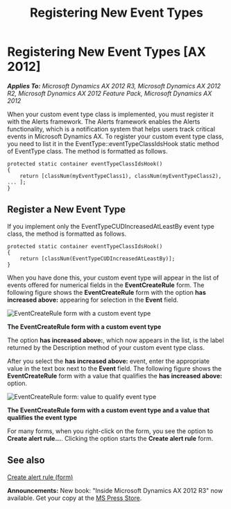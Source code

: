 ﻿---
title: Registering New Event Types
TOCTitle: Registering New Event Types
ms:assetid: e341fc4f-7c65-4fdc-b4b3-4eaf28ad112c
ms:mtpsurl: https://msdn.microsoft.com/en-us/library/Aa879879(v=AX.60)
ms:contentKeyID: 35253130
ms.date: 05/18/2015
mtps_version: v=AX.60
---

# Registering New Event Types [AX 2012]


_**Applies To:** Microsoft Dynamics AX 2012 R3, Microsoft Dynamics AX 2012 R2, Microsoft Dynamics AX 2012 Feature Pack, Microsoft Dynamics AX 2012_

When your custom event type class is implemented, you must register it with the Alerts framework. The Alerts framework enables the Alerts functionality, which is a notification system that helps users track critical events in Microsoft Dynamics AX. To register your custom event type class, you need to list it in the EventType::eventTypeClassIdsHook static method of EventType class. The method is formatted as follows.

    protected static container eventTypeClassIdsHook()
    {
        return [classNum(myEventTypeClass1), classNum(myEventTypeClass2), ... ];
    }

## Register a New Event Type

If you implement only the EventTypeCUDIncreasedAtLeastBy event type class, the method is formatted as follows.

    protected static container eventTypeClassIdsHook()
    {
        return [classNum(EventTypeCUDIncreasedAtLeastBy)]; 
    }

When you have done this, your custom event type will appear in the list of events offered for numerical fields in the **EventCreateRule** form. The following figure shows the **EventCreateRule** form with the option **has increased above:** appearing for selection in the **Event** field.

![EventCreateRule form with a custom event type](images/Aa879879.CreateAlertRuleEvent(en-us,AX.60).gif "EventCreateRule form with a custom event type")

**The EventCreateRule form with a custom event type**

The option **has increased above:**, which now appears in the list, is the label returned by the Description method of your custom event type class.

After you select the **has increased above:** event, enter the appropriate value in the text box next to the **Event** field. The following figure shows the **EventCreateRule** form with a value that qualifies the **has increased above:** option.

![EventCreateRule form: value to qualify event type](images/Aa879879.CreateAlertRuleEventInserted(en-us,AX.60).gif "EventCreateRule form: value to qualify event type")

**The EventCreateRule form with a custom event type and a value that qualifies the event type**

For many forms, when you right-click on the form, you see the option to **Create alert rule...**. Clicking the option starts the **Create alert rule** form.

## See also

[Create alert rule (form)](https://msdn.microsoft.com/en-us/library/bb220776\(v=ax.60\))

  
**Announcements:** New book: "Inside Microsoft Dynamics AX 2012 R3" now available. Get your copy at the [MS Press Store](https://www.microsoftpressstore.com/store/inside-microsoft-dynamics-ax-2012-r3-9780735685109).

